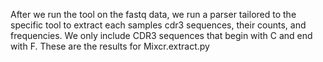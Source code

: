 After we run the tool on the fastq data, we run a parser tailored to the specific tool to extract each samples cdr3 sequences, their counts, and frequencies. We only include CDR3 sequences that begin with C and end with F. These are the results for Mixcr.extract.py
